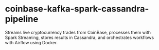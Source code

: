 # coinbase-kafka-spark-cassandra-pipeline
Streams live cryptocurrency trades from CoinBase, processes them with Spark Streaming, stores results in Cassandra, and orchestrates workflows with Airflow using Docker.
